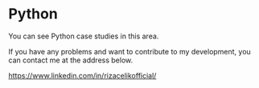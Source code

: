 # Python

You can see Python case studies in this area.

If you have any problems and want to contribute to my development, you can contact me at the address below.

https://www.linkedin.com/in/rizacelikofficial/
